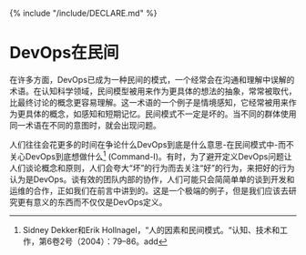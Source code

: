 {% include "/include/DECLARE.md" %}

# DevOps在民间

在许多方面，DevOps已成为一种民间的模式，一个经常会在沟通和理解中误解的术语。在认知科学领域，民间模型被用来作为更具体的想法的抽象，常常被取代，比最终讨论的概念更容易理解。这一术语的一个例子是情境感知，它经常被用来作为更具体的概念，如感知和短期记忆。民间模式不一定是坏的。当不同的群体使用同一术语在不同的意图时，就会出现问题。

人们往往会花更多的时间在争论什么DevOps到底是什么意思-在民间模式中-而不关心DevOps到底想做什么[^DevOps] (Command-I)。有时，为了避开定义DevOps问题让人们谈论概念和原则，人们会夸大“坏”的行为而去关注“好”的行为，来把好的行为认为是DevOps。谈有效的团队内部的协作，人们可能只会简简单单的谈到开发和运维的合作，正如我们在前言中讲到的。这是一个极端的例子，但是我们应该去研究更有意义的东西而不仅仅是DevOps定义。

[^DevOps]: Sidney Dekker和Erik Hollnagel，“人的因素和民间模式。“认知、技术和工作，第6卷2号（2004）：79–86。add
